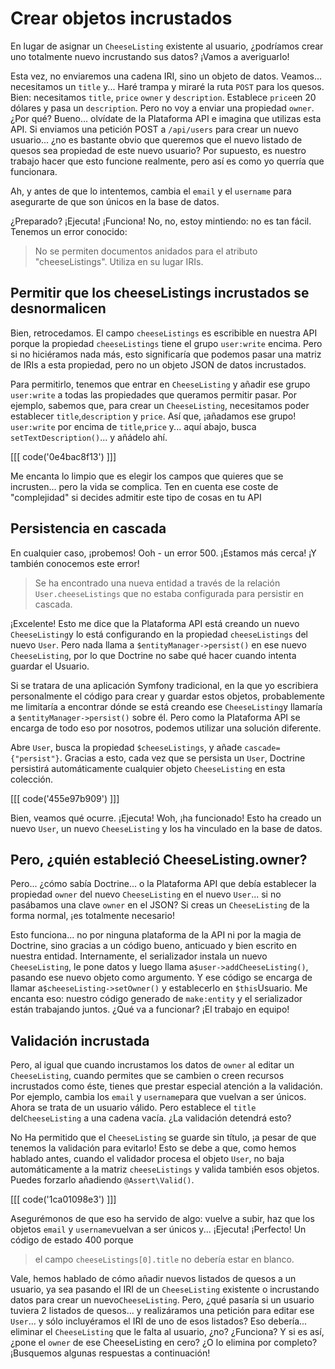 # Crear objetos incrustados

En lugar de asignar un `CheeseListing` existente al usuario, ¿podríamos crear uno totalmente nuevo incrustando sus datos? ¡Vamos a averiguarlo!

Esta vez, no enviaremos una cadena IRI, sino un objeto de datos. Veamos... necesitamos un `title` y... Haré trampa y miraré la ruta `POST` para los quesos. Bien: necesitamos `title`, `price` `owner` y `description`. Establece `price`en 20 dólares y pasa un `description`. Pero no voy a enviar una propiedad `owner`. ¿Por qué? Bueno... olvídate de la Plataforma API e imagina que utilizas esta API. Si enviamos una petición POST a `/api/users` para crear un nuevo usuario... ¿no es bastante obvio que queremos que el nuevo listado de quesos sea propiedad de este nuevo usuario? Por supuesto, es nuestro trabajo hacer que esto funcione realmente, pero así es como yo querría que funcionara.

Ah, y antes de que lo intentemos, cambia el `email` y el `username` para asegurarte de que son únicos en la base de datos.

¿Preparado? ¡Ejecuta! ¡Funciona! No, no, estoy mintiendo: no es tan fácil. Tenemos un error conocido:

> No se permiten documentos anidados para el atributo "cheeseListings". Utiliza en su lugar IRIs.

## Permitir que los cheeseListings incrustados se desnormalicen

Bien, retrocedamos. El campo `cheeseListings` es escribible en nuestra API porque la propiedad `cheeseListings` tiene el grupo `user:write` encima. Pero si no hiciéramos nada más, esto significaría que podemos pasar una matriz de IRIs a esta propiedad, pero no un objeto JSON de datos incrustados.

Para permitirlo, tenemos que entrar en `CheeseListing` y añadir ese grupo `user:write` a todas las propiedades que queramos permitir pasar. Por ejemplo, sabemos que, para crear un `CheeseListing`, necesitamos poder establecer `title`,`description` y `price`. Así que, ¡añadamos ese grupo! `user:write` por encima de `title`,`price` y... aquí abajo, busca `setTextDescription()`... y añádelo ahí.

[[[ code('0e4bac8f13') ]]]    

Me encanta lo limpio que es elegir los campos que quieres que se incrusten... pero la vida se complica. Ten en cuenta ese coste de "complejidad" si decides admitir este tipo de cosas en tu API

## Persistencia en cascada

En cualquier caso, ¡probemos! Ooh - un error 500. ¡Estamos más cerca! ¡Y también conocemos este error!

> Se ha encontrado una nueva entidad a través de la relación `User.cheeseListings` que
> no estaba configurada para persistir en cascada.

¡Excelente! Esto me dice que la Plataforma API está creando un nuevo `CheeseListing`y lo está configurando en la propiedad `cheeseListings` del nuevo `User`. Pero nada llama a `$entityManager->persist()` en ese nuevo `CheeseListing`, por lo que Doctrine no sabe qué hacer cuando intenta guardar el Usuario.

Si se tratara de una aplicación Symfony tradicional, en la que yo escribiera personalmente el código para crear y guardar estos objetos, probablemente me limitaría a encontrar dónde se está creando ese `CheeseListing`y llamaría a `$entityManager->persist()` sobre él. Pero como la Plataforma API se encarga de todo eso por nosotros, podemos utilizar una solución diferente.

Abre `User`, busca la propiedad `$cheeseListings`, y añade `cascade={"persist"}`. Gracias a esto, cada vez que se persista un `User`, Doctrine persistirá automáticamente cualquier objeto `CheeseListing` en esta colección.

[[[ code('455e97b909') ]]]

Bien, veamos qué ocurre. ¡Ejecuta! Woh, ¡ha funcionado! Esto ha creado un nuevo `User`, un nuevo `CheeseListing` y los ha vinculado en la base de datos.

## Pero, ¿quién estableció CheeseListing.owner?

Pero... ¿cómo sabía Doctrine... o la Plataforma API que debía establecer la propiedad `owner` del nuevo `CheeseListing` en el nuevo `User`... si no pasábamos una clave `owner` en el JSON? Si creas un `CheeseListing` de la forma normal, ¡es totalmente necesario!

Esto funciona... no por ninguna plataforma de la API ni por la magia de Doctrine, sino gracias a un código bueno, anticuado y bien escrito en nuestra entidad. Internamente, el serializador instala un nuevo `CheeseListing`, le pone datos y luego llama a`$user->addCheeseListing()`, pasando ese nuevo objeto como argumento. Y ese código se encarga de llamar a`$cheeseListing->setOwner()` y establecerlo en `$this`Usuario. Me encanta eso: nuestro código generado de `make:entity` y el serializador están trabajando juntos. ¿Qué va a funcionar? ¡El trabajo en equipo!

## Validación incrustada

Pero, al igual que cuando incrustamos los datos de `owner` al editar un `CheeseListing`, cuando permites que se cambien o creen recursos incrustados como éste, tienes que prestar especial atención a la validación. Por ejemplo, cambia los `email` y `username`para que vuelvan a ser únicos. Ahora se trata de un usuario válido. Pero establece el `title` del`CheeseListing` a una cadena vacía. ¿La validación detendrá esto?

No Ha permitido que el `CheeseListing` se guarde sin título, ¡a pesar de que tenemos la validación para evitarlo! Esto se debe a que, como hemos hablado antes, cuando el validador procesa el objeto `User`, no baja automáticamente a la matriz `cheeseListings` y valida también esos objetos. Puedes forzarlo añadiendo `@Assert\Valid()`.

[[[ code('1ca01098e3') ]]]

Asegurémonos de que eso ha servido de algo: vuelve a subir, haz que los objetos `email` y `username`vuelvan a ser únicos y... ¡Ejecuta! ¡Perfecto! Un código de estado 400 porque

> el campo `cheeseListings[0].title` no debería estar en blanco.

Vale, hemos hablado de cómo añadir nuevos listados de quesos a un usuario, ya sea pasando el IRI de un `CheeseListing` existente o incrustando datos para crear un nuevo`CheeseListing`. Pero, ¿qué pasaría si un usuario tuviera 2 listados de quesos... y realizáramos una petición para editar ese `User`... y sólo incluyéramos el IRI de uno de esos listados? Eso debería... eliminar el `CheeseListing` que le falta al usuario, ¿no? ¿Funciona? Y si es así, ¿pone el `owner` de ese CheeseListing en cero? ¿O lo elimina por completo? ¡Busquemos algunas respuestas a continuación!
